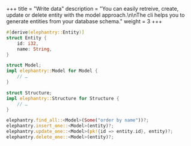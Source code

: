+++
title = "Write data"
description = "You can easily retreive, create, update or delete entity with the model approach.\n\nThe cli helps you to generate entities from your database schema."
weight = 3
+++

```rust
#[derive(elephantry::Entity)]
struct Entity {
    id: i32,
    name: String,
}

struct Model;
impl elephantry::Model for Model {
    // …
}

struct Structure;
impl elephantry::Structure for Structure {
    // …
}

elephantry.find_all::<Model>(Some("order by name"))?;
elephantry.insert_one::<Model>(entity)?;
elephantry.update_one::<Model>(pk!{id => entity.id}, entity)?;
elephantry.delete_one::<Model>(entity)?;
```
